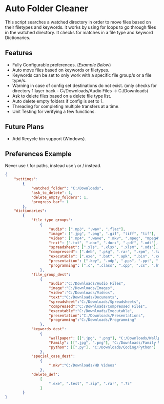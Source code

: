 # Auto Folder Cleaner

This script searches a watched directory in order to move files based on their filetypes and keywords.
It works by using for loops to go through files in the watched directory.
It checks for matches in a file type and keyword Dictionaries.

## Features

* Fully Configurable preferences. (_Example Below_)
* Auto move files based on keywords or filetypes.
* Keywords can be set to only work with a specific file group/s or a file type/s.
* Warning in case of config set destinations do not exist.
(only checks for directory 1 layer back - C:/Downloads/Audio Files -> C:/Downloads)
* Ask to delete files based on a delete file type list.
* Auto delete empty folders if config is set to 1.
* Threading for completing multiple transfers at a time.
* Unit Testing for verifying a few functions.

## Future Plans

* Add Recycle bin support (Windows).

## Preferences Example

Never use \ for paths, instead use \\ or / instead.

```json
{
    "settings":
        {
            "watched_folder": "C:/Downloads",
            "ask_to_delete": 1,
            "delete_empty_folders": 1,
            "progress_bar": 1
        },
    "dictionaries":
        {
            "file_type_groups":
                {
                    "audio": [".mp3", ".wav", ".flac"],
                    "image": [".jpg", ".png", ".gif", "tiff", "tif"],
                    "video": [".mp4", ".wave", ".mkv", ".mpeg", "mpeg4", ".avi", ".mpeg4", ".avi", ".wmv"],
                    "text": [".txt", ".doc", ".docx", ".pdf", ".odt"],
                    "spreadsheet": [".xls", ".xlsx", ".xlsm", ".ods"],
                    "compressed": [".deb", ".pkg", ".rar", ".rpm", ".tar", ".gz", ".z", ".zip"],
                    "executable": [".exe", ".bat", ".apk", ".bin", ".com", ".jar", ".msi", ".wsf"],
                    "presentation": [".key", ".odp", ".pps", ".ppt", ".pptx"],
                    "programming": [".c", ".class", ".cpp", ".cs", ".h", ".java", ".php", ".py", ".sh", ".swift", ".vb"]
                },
            "file_group_dest":
                {
                    "audio":"C:/Downloads/Audio Files",
                    "image":"C:/Downloads/Images",
                    "video":"C:/Downloads/Videos",
                    "text":"C:/Downloads/Documents",
                    "spreadsheet":"C:/Downloads/Spreadsheets",
                    "compressed":"C:/Downloads/Compressed Files",
                    "executable":"C:/Downloads/Executable",
                    "presentation":"C:/Downloads/Presentations",
                    "programming":"C:/Downloads/Programming"
                },
            "keywords_dest":
                {
                    "wallpaper": [[".jpg", ".png"], "C:/Downloads/Wallpapers"],
                    "Family": [[".jpg", ".png"], "C:/Downloads/Family Videos"],
                    "python": [[".py"], "C:/Downloads/Coding/Python"]
                },
            "special_case_dest":
                {
                    ".mkv":"C:/Downloads/HD Videos"
                },
            "delete_def":
                [
                    ".exe", ".test", ".zip", ".rar", ".7z"
                ]
        }
}
```
